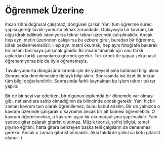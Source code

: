 # Öğrenmek Üzerine

İnsan zihni doğrusal çalışmaz, döngüsel çalışır.
Yani tüm öğrenme süreci yapısı gereği tavuk-yumurta olmak zorundadır.
Dolayısıyla bir kavram, bir olgu idrak edilmek isteniyorsa tekrar tekrar üzerinde çalışılmalıdır.
Ancak hep aynı metin üzerinden çalışılırsa bu ezbere girer, buradan bir öğrenme, idrak beklenmemelidir.
Hep aynı metni okumak, hep aynı fotoğrafa bakarak bir insanı tanımaya çalışmak gibidir.
Bir insanı tanımak için onu farklı açılardan farklı zamanlarda görmek gerekir.
Tek örnek ile yapay zeka nasıl öğrenemiyorsa biz de öyle öğrenemeyiz.

Tavuk-yumurta döngüsünü kırmak için de yüzeysel ama bütünsel bilgi alınır. Sonrasında derinlemesine detaylı bilgi alınır. Sonrasında ise özet ile tekrar tüm bilgi değerlendirilir. Sonrasında farklı kaynaktan bu işlem tekrar tekrar yapılır.

Bir de bir şeyi var ederken, bir olgunun toplumda bir dönemde var olması gibi, net sınırlara sahip olmadığının da bilincinde olmak gerekir. Yani hiçbir zaman kavram tam olarak öğrenilemez, bunu kabul edelim. Bir de yalnızca o kavram üzerinde çalışarak o kavramın ancak bir alt kümesi öğrenilebilir. O kavram öğrenilecekse, o kavramı aşan bir okuma/çalışma yapılmalıdır. Yani sadece gitar çalarak gitarist olunmaz. Müzik teorisi, solfej bilgisi, temel piyano eğitimi, hatta gitara benzeyen başka telli çalgıların da denenmesi gerekir. Ancak o zaman gitarist olunabilir. Aksi takdirde yalnızca kötü gitarist olunur :)

